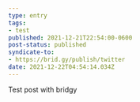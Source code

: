 ```yaml
---
type: entry
tags:
- test
published: 2021-12-21T22:54:00-0600
post-status: published
syndicate-to:
- https://brid.gy/publish/twitter
date: 2021-12-22T04:54:14.034Z
---
```


Test post with bridgy